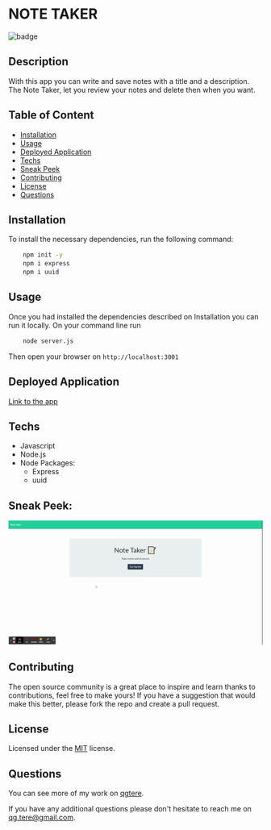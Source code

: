 # NOTE TAKER

![badge](https://img.shields.io/badge/License-MIT-yellow)

## Description

 With this app you can write and save notes with a title and a description. The Note Taker, let you review your notes and delete then when you want.

## Table of Content
* [Installation](#installation)
* [Usage](#usage)
* [Deployed Application](#deployed-application)
* [Techs](#techs)
* [Sneak Peek](#sneak-peek)
* [Contributing](#contributing)
* [License](#license)
* [Questions](#questions)

## Installation
  To install the necessary dependencies, run the following command:
```bash
    npm init -y
    npm i express
    npm i uuid
```

## Usage
Once you had installed the dependencies described on Installation you can run it locally.
On your command line run
```bash
    node server.js
```
Then open your browser on `http://localhost:3001`

## Deployed Application

[Link to the app](http)

## Techs

* Javascript
* Node.js
* Node Packages:
    * Express
    * uuid

## Sneak Peek:
![Application Preview](./public/assets/gif/Note%20Taker.gif)

## Contributing 
 The open source community is a great place to inspire and learn thanks to contributions, feel free to make yours!
    If you have a suggestion that would make this better, please fork the repo and create a pull request.

## License
 Licensed under the [MIT](https://opensource.org/licenses/MIT)
 license.

## Questions
  You can see more of my work on [qgtere](https://github.com/qgtere).

  If you have any additional questions please don't hesitate to reach me on qg.tere@gmail.com. 